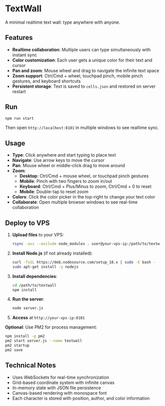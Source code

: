 TextWall
========

A minimal realtime text wall: type anywhere with anyone.

Features
--------
- **Realtime collaboration**: Multiple users can type simultaneously with instant sync
- **Color customization**: Each user gets a unique color for their text and cursor
- **Pan and zoom**: Mouse wheel and drag to navigate the infinite text space
- **Zoom support**: Ctrl/Cmd + wheel, touchpad pinch, mobile pinch gestures, and keyboard shortcuts
- **Persistent storage**: Text is saved to `cells.json` and restored on server restart

Run
---

```bash
npm run start
```

Then open `http://localhost:8101` in multiple windows to see realtime sync.

Usage
-----
- **Type**: Click anywhere and start typing to place text
- **Navigate**: Use arrow keys to move the cursor
- **Pan**: Mouse wheel or middle-click drag to move around
- **Zoom**: 
  - **Desktop**: Ctrl/Cmd + mouse wheel, or touchpad pinch gestures
  - **Mobile**: Pinch with two fingers to zoom in/out
  - **Keyboard**: Ctrl/Cmd + Plus/Minus to zoom, Ctrl/Cmd + 0 to reset
  - **Mobile**: Double-tap to reset zoom
- **Colors**: Click the color picker in the top-right to change your text color
- **Collaborate**: Open multiple browser windows to see real-time collaboration

Deploy to VPS
-------------
1. **Upload files** to your VPS:
   ```bash
   rsync -avz --exclude node_modules . user@your-vps-ip:/path/to/textwall/
   ```

2. **Install Node.js** (if not already installed):
   ```bash
   curl -fsSL https://deb.nodesource.com/setup_18.x | sudo -E bash -
   sudo apt-get install -y nodejs
   ```

3. **Install dependencies**:
   ```bash
   cd /path/to/textwall
   npm install
   ```

4. **Run the server**:
   ```bash
   node server.js
   ```

5. **Access** at `http://your-vps-ip:8101`

**Optional**: Use PM2 for process management:
```bash
npm install -g pm2
pm2 start server.js --name textwall
pm2 startup
pm2 save
```

Technical Notes
---------------
- Uses WebSockets for real-time synchronization
- Grid-based coordinate system with infinite canvas
- In-memory state with JSON file persistence
- Canvas-based rendering with monospace font
- Each character is stored with position, author, and color information


